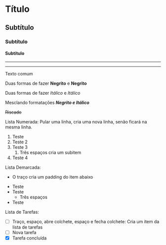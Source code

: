 # Título
## Subtítulo
### Subtítulo
#### Subtítulo
---
***
Texto comum

Duas formas de fazer **Negrito** e __Negrito__

Duas formas de fazer *Itálico* e _Itálico_

Mesclando formatações __*Negrito e Itálico*__

~~Riscado~~

Lista Numerada: Pular uma linha, cria uma nova linha, senão ficará na mesma linha.
1. Teste
2. Teste 2
3. Teste 3
   1. Três espaços cria um subitem
4. Teste 4

Lista Demarcada:
- O traço cria um padding do item abaixo
* Teste
* Teste
   * Três espaços
* Teste

Lista de Tarefas:
- [ ] Traço, espaço, abre colchete, espaço e fecha colchete: Cria um item da lista de tarefas
- [ ] Nova tarefa
- [x] Tarefa concluída
